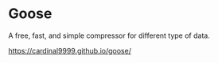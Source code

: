 # Goose
A free, fast, and simple compressor for different type of data.

https://cardinal9999.github.io/goose/
